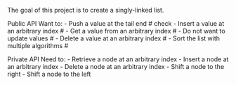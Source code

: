 The goal of this project is to create a singly-linked list. 

Public API
Want to:
	- Push a value at the tail end				# check
	- Insert a value at an arbitrary index		#
	- Get a value from an arbitrary index		#
	- Do not want to update values				#
	- Delete a value at an arbitrary index		#
	- Sort the list with multiple algorithms	#

Private API
Need to:
	- Retrieve a node at an arbitrary index
	- Insert a node at an arbitrary index
	- Delete a node at an arbitrary index
	- Shift a node to the right
	- Shift a node to the left

